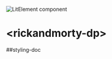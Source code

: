 ![LitElement component](https://img.shields.io/badge/litElement-component-blue.svg)

# \<rickandmorty-dp>

##styling-doc